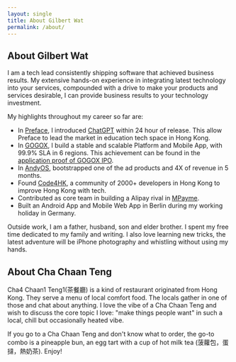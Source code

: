```yaml
---
layout: single
title: About Gilbert Wat
permalink: /about/
---
```

## About Gilbert Wat

I am a tech lead consistently shipping software that achieved business results. My extensive hands-on experience in integrating latest technology into your services, compounded with a drive to make your products and services desirable, I can provide business results to your technology investment.

My highlights throughout my career so far are:

- In [Preface](https://www.preface.ai), I introduced [ChatGPT](https://chat.openai.com) within 24 hour of release. This allow Preface to lead the market in education tech space in Hong Kong.
- In [GOGOX](https://www.gogox.com), I build a stable and scalable Platform and Mobile App, with 99.9% SLA in 6 regions. This achievement can be found in the [application proof of GOGOX IPO](https://www1.hkexnews.hk/listedco/listconews/sehk/2022/0624/sehk22042400132.pdf).
- In [AndyOS](https://www.andyroid.net), bootstrapped one of the ad products and 4X of revenue in 5 months.
- Found [Code4HK](https://code4.hk), a community of 2000+ developers in Hong Kong to improve Hong Kong with tech.
- Contributed as core team in building a Alipay rival in [MPayme](https://www.crunchbase.com/organization/mpayme).
- Built an Android App and Mobile Web App in Berlin during my working holiday in Germany.

Outside work, I am a father, husband, son and elder brother. I spent my free time dedicated to my family and writing. I also love learning new tricks, the latest adventure will be iPhone photography and whistling without using my hands.

## About Cha Chaan Teng

Cha4 Chaan1 Teng1(茶餐廳) is a kind of restaurant originated from Hong Kong. They serve a menu of local comfort food. The locals gather in one of those and chat about anything. I love the vibe of a Cha Chaan Teng and wish to discuss the core topic I love: "make things people want" in such a local, chill but occasionally heated vibe.

If you go to a Cha Chaan Teng and don't know what to order, the go-to combo is a pineapple bun, an egg tart with a cup of hot milk tea (菠蘿包，蛋撻，熱奶茶). Enjoy!

